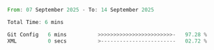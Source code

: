 <!--START_SECTION:waka-->

```rust
From: 07 September 2025 - To: 14 September 2025

Total Time: 6 mins

Git Config   6 mins          >>>>>>>>>>>>>>>>>>>>>>>>-   97.28 %
XML          0 secs          >------------------------   02.72 %
```

<!--END_SECTION:waka-->
